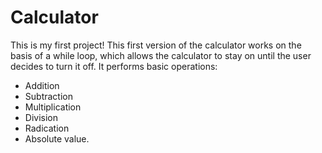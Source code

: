 # Calculator
This is my first project!
This first version of the calculator works on the basis of a while loop, which allows the calculator to stay on until the user decides to turn it off. It performs basic operations:
- Addition
- Subtraction
- Multiplication
- Division
- Radication
- Absolute value.